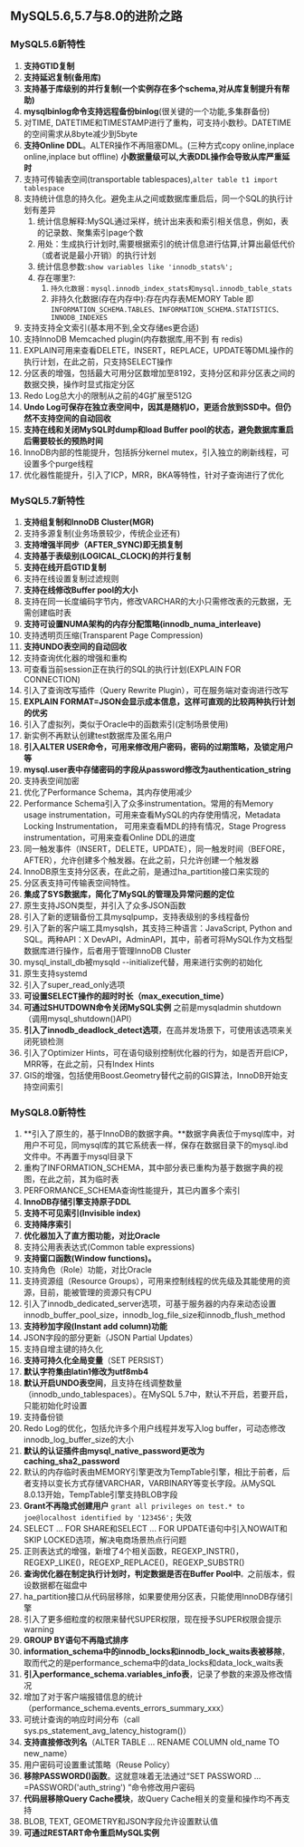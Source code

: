 ## MySQL5.6,5.7与8.0的进阶之路

### MySQL5.6新特性

1. **支持GTID复制**
2. **支持延迟复制(备用库)**
3. **支持基于库级别的并行复制(一个实例存在多个schema,对从库复制提升有帮助)**
4. **mysqlbinlog命令支持远程备份binlog**(很关键的一个功能,多集群备份)
5. 对TIME, DATETIME和TIMESTAMP进行了重构，可支持小数秒。DATETIME的空间需求从8byte减少到5byte
6. **支持Online DDL**。ALTER操作不再阻塞DML。(三种方式copy online,inplace online,inplace but offline) **小数据量级可以,大表DDL操作会导致从库严重延时**
7. 支持可传输表空间(transportable tablespaces),`alter table t1 import tablespace`
8. 支持统计信息的持久化。避免主从之间或数据库重启后，同一个SQL的执行计划有差异
   1. 统计信息解释:MySQL通过采样，统计出来表和索引相关信息，例如，表的记录数、聚集索引page个数
   2. 用处：生成执行计划时,需要根据索引的统计信息进行估算,计算出最低代价（或者说是最小开销）的执行计划
   3. 统计信息参数:`show variables like 'innodb_stats%';`
   4. 存在哪里?:
      1. `持久化数据：mysql.innodb_index_stats和mysql.innodb_table_stats`
      2. 非持久化数据(存在内存中):存在内存表MEMORY Table 即`INFORMATION_SCHEMA.TABLES、INFORMATION_SCHEMA.STATISTICS、INNODB_INDEXES`
9. 支持支持全文索引(基本用不到,全文存储es更合适)
10. 支持InnoDB Memcached plugin(内存数据库,用不到 有 redis)
11. EXPLAIN可用来查看DELETE，INSERT，REPLACE，UPDATE等DML操作的执行计划，在此之前，只支持SELECT操作
12. 分区表的增强，包括最大可用分区数增加至8192，支持分区和非分区表之间的数据交换，操作时显式指定分区
13. Redo Log总大小的限制从之前的4G扩展至512G
14. **Undo Log可保存在独立表空间中，因其是随机IO，更适合放到SSD中。但仍然不支持空间的自动回收**
15. **支持在线和关闭MySQL时dump和load Buffer pool的状态，避免数据库重启后需要较长的预热时间**
16. InnoDB内部的性能提升，包括拆分kernel mutex，引入独立的刷新线程，可设置多个purge线程
17. 优化器性能提升，引入了ICP，MRR，BKA等特性，针对子查询进行了优化

### MySQL5.7新特性

1. **支持组复制和InnoDB Cluster(MGR)**
2. 支持多源复制(业务场景较少，传统企业还有)
3. **支持增强半同步（AFTER_SYNC)即无损复制**
4. **支持基于表级别(LOGICAL_CLOCK)的并行复制**
5. **支持在线开启GTID复制**
6. 支持在线设置复制过滤规则
7. **支持在线修改Buffer pool的大小**
8. 支持在同一长度编码字节内，修改VARCHAR的大小只需修改表的元数据，无需创建临时表
9. **支持可设置NUMA架构的内存分配策略(innodb_numa_interleave)**
10. 支持透明页压缩(Transparent Page Compression)
11. **支持UNDO表空间的自动回收**
12. 支持查询优化器的增强和重构
13. 可查看当前session正在执行的SQL的执行计划(EXPLAIN FOR CONNECTION)
14. 引入了查询改写插件（Query Rewrite Plugin），可在服务端对查询进行改写
15. **EXPLAIN FORMAT=JSON会显示成本信息，这样可直观的比较两种执行计划的优劣**
16. 引入了虚拟列，类似于Oracle中的函数索引(定制场景使用)
17. 新实例不再默认创建test数据库及匿名用户
18. **引入ALTER USER命令，可用来修改用户密码，密码的过期策略，及锁定用户等**
19. **mysql.user表中存储密码的字段从password修改为authentication_string**
20. 支持表空间加密
21. 优化了Performance Schema，其内存使用减少
22. Performance Schema引入了众多instrumentation。常用的有Memory usage instrumentation，可用来查看MySQL的内存使用情况，Metadata Locking Instrumentation， 可用来查看MDL的持有情况，Stage Progress instrumentation，可用来查看Online DDL的进度
23. 同一触发事件（INSERT，DELETE，UPDATE），同一触发时间（BEFORE，AFTER），允许创建多个触发器。在此之前，只允许创建一个触发器
24. InnoDB原生支持分区表，在此之前，是通过ha_partition接口来实现的
25. 分区表支持可传输表空间特性。
26. **集成了SYS数据库，简化了MySQL的管理及异常问题的定位**
27. 原生支持JSON类型，并引入了众多JSON函数
28. 引入了新的逻辑备份工具mysqlpump，支持表级别的多线程备份
29. 引入了新的客户端工具mysqlsh，其支持三种语言：JavaScript, Python and SQL。两种API：X DevAPI，AdminAPI，其中，前者可将MySQL作为文档型数据库进行操作，后者用于管理InnoDB Cluster
30. mysql_install_db被mysqld --initialize代替，用来进行实例的初始化
31. 原生支持systemd
32. 引入了super_read_only选项
33. **可设置SELECT操作的超时时长（max_execution_time）**
34. **可通过SHUTDOWN命令关闭MySQL实例**  之前是mysqladmin shutdown（调用mysql_shutdown()API）
35. **引入了innodb_deadlock_detect选项**，在高并发场景下，可使用该选项来关闭死锁检测
36. 引入了Optimizer Hints，可在语句级别控制优化器的行为，如是否开启ICP，MRR等，在此之前，只有Index Hints
37. GIS的增强，包括使用Boost.Geometry替代之前的GIS算法，InnoDB开始支持空间索引

### MySQL8.0新特性

1. **引入了原生的，基于InnoDB的数据字典。**数据字典表位于mysql库中，对用户不可见，同mysql库的其它系统表一样，保存在数据目录下的mysql.ibd文件中。不再置于mysql目录下
2. 重构了INFORMATION_SCHEMA，其中部分表已重构为基于数据字典的视图，在此之前，其为临时表
3. PERFORMANCE_SCHEMA查询性能提升，其已内置多个索引
4. **InnoDB存储引擎支持原子DDL**
5. **支持不可见索引(Invisible index)**
6. **支持降序索引**
7. **优化器加入了直方图功能，对比Oracle**
8. 支持公用表表达式(Common table expressions)
9. **支持窗口函数(Window functions)。**
10. 支持角色（Role）功能，对比Oracle
11. 支持资源组（Resource Groups），可用来控制线程的优先级及其能使用的资源，目前，能被管理的资源只有CPU
12. 引入了innodb_dedicated_server选项，可基于服务器的内存来动态设置innodb_buffer_pool_size，innodb_log_file_size和innodb_flush_method
13. **支持秒加字段(Instant add column)功能**
14. JSON字段的部分更新（JSON Partial Updates）
15. 支持自增主键的持久化
16. **支持可持久化全局变量**（SET PERSIST）
17. **默认字符集由latin1修改为utf8mb4**
18. **默认开启UNDO表空间**，且支持在线调整数量（innodb_undo_tablespaces）。在MySQL 5.7中，默认不开启，若要开启，只能初始化时设置
19. 支持备份锁
20. Redo Log的优化，包括允许多个用户线程并发写入log buffer，可动态修改innodb_log_buffer_size的大小
21. **默认的认证插件由mysql_native_password更改为caching_sha2_password**
22. 默认的内存临时表由MEMORY引擎更改为TempTable引擎，相比于前者，后者支持以变长方式存储VARCHAR，VARBINARY等变长字段。从MySQL 8.0.13开始，TempTable引擎支持BLOB字段
23. **Grant不再隐式创建用户** `grant all privileges on test.* to joe@localhost identified by '123456';` 失效
24. SELECT ... FOR SHARE和SELECT ... FOR UPDATE语句中引入NOWAIT和SKIP LOCKED选项，解决电商场景热点行问题
25. 正则表达式的增强，新增了4个相关函数，REGEXP_INSTR()，REGEXP_LIKE()，REGEXP_REPLACE()，REGEXP_SUBSTR()
26. **查询优化器在制定执行计划时，判定数据是否在Buffer Pool中**`。`之前版本，假设数据都在磁盘中
27. ha_partition接口从代码层移除，如果要使用分区表，只能使用InnoDB存储引擎
28. 引入了更多细粒度的权限来替代SUPER权限，现在授予SUPER权限会提示warning
29. **GROUP BY语句不再隐式排序**
30. **information_schema中的innodb_locks和innodb_lock_waits表被移除**，取而代之的是performance_schema中的data_locks和data_lock_waits表
31. **引入performance_schema.variables_info表**，记录了参数的来源及修改情况
32. 增加了对于客户端报错信息的统计（performance_schema.events_errors_summary_xxx）
33. 可统计查询的响应时间分布（call sys.ps_statement_avg_latency_histogram()）
34. **支持直接修改列名**（ALTER TABLE ... RENAME COLUMN old_name TO new_name）
35. 用户密码可设置重试策略（Reuse Policy）
36. **移除PASSWORD()函数**。这就意味着无法通过“SET PASSWORD ... =PASSWORD('auth_string') ”命令修改用户密码
37. **代码层移除Query Cache模块**，故Query Cache相关的变量和操作均不再支持
38. BLOB, TEXT, GEOMETRY和JSON字段允许设置默认值
39. **可通过RESTART命令重启MySQL实例**

